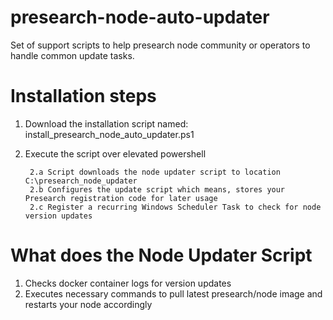 # presearch-node-auto-updater
Set of support scripts to help presearch node community or operators to handle common update tasks.

# Installation steps
1. Download the installation script named: install_presearch_node_auto_updater.ps1
2. Execute the script over elevated powershell

		2.a Script downloads the node updater script to location C:\presearch_node_updater
		2.b Configures the update script which means, stores your Presearch registration code for later usage  
		2.c Register a recurring Windows Scheduler Task to check for node version updates

# What does the Node Updater Script
1. Checks docker container logs for version updates
2. Executes necessary commands to pull latest presearch/node image and restarts your node accordingly
